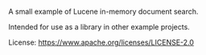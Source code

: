 A small example of Lucene in-memory document search.

Intended for use as a library in other example projects.

License: https://www.apache.org/licenses/LICENSE-2.0
